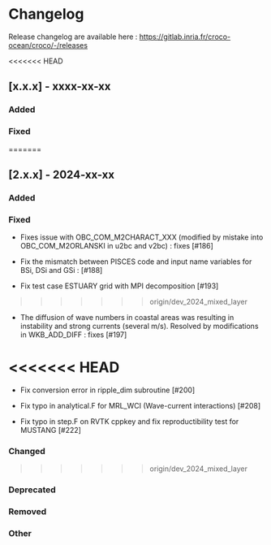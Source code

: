 # Changelog

Release changelog are available here : https://gitlab.inria.fr/croco-ocean/croco/-/releases

<<<<<<< HEAD
## [x.x.x] - xxxx-xx-xx

### Added

### Fixed
=======
## [2.x.x] - 2024-xx-xx
### Added


### Fixed

- Fixes issue with OBC_COM_M2CHARACT_XXX (modified by mistake into OBC_COM_M2ORLANSKI in u2bc and v2bc) : fixes [#186]

- Fix the mismatch between PISCES code and input name variables for BSi, DSi and GSi : [#188]
  
- Fix test case ESTUARY grid with MPI decomposition [#193]
>>>>>>> origin/dev_2024_mixed_layer

- The diffusion of wave numbers in coastal areas was resulting in instability 
  and strong currents (several m/s). Resolved by modifications in WKB_ADD_DIFF :
  fixes [#197] 

<<<<<<< HEAD
=======
- Fix conversion error in ripple_dim subroutine [#200]
  
- Fix typo in analytical.F for MRL_WCI (Wave-current interactions) [#208]

- Fix typo in step.F on RVTK cppkey and fix reproductibility test 
  for MUSTANG [#222]

### Changed

>>>>>>> origin/dev_2024_mixed_layer
### Deprecated

### Removed

### Other
